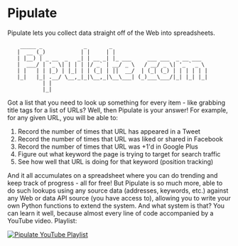 Pipulate
========

Pipulate lets you collect data straight off of the Web into spreadsheets.

        _____ _             _       _                              
       |  __ (_)           | |     | |                             
       | |__) | _ __  _   _| | __ _| |_ ___     ___ ___  _ __ ___  
       |  ___/ | '_ \| | | | |/ _` | __/ _ \   / __/ _ \| '_ ` _ \ 
       | |   | | |_) | |_| | | (_| | ||  __/  | (_| (_) | | | | | |
       |_|   |_| .__/ \__,_|_|\__,_|\__\___| (_)___\___/|_| |_| |_|
               | |                                                 
               |_|                                                 

Got a list that you need to look up something for every item - like grabbing
title tags for a list of URLs? Well, then Pipulate is your answer! For example,
for any given URL, you will be able to:

  1. Record the number of times that URL has appeared in a Tweet
  2. Record the number of times that URL was liked or shared in Facebook
  3. Record the number of times that URL was +1'd in Google Plus
  4. Figure out what keyword the page is trying to target for search traffic
  5. See how well that URL is doing for that keyword (position tracking)

And it all accumulates on a spreadsheet where you can do trending and keep
track of progress - all for free! But Pipulate is so much more, able to do such
lookups using any source data (addresses, keywords, etc.) against any Web or
data API source (you have access to), allowing you to write your own Python
functions to extend the system. And what system is that? You can learn it well,
because almost every line of code accompanied by a YouTube video. Playlist:

[![Pipulate YouTube Playlist](http://img.youtube.com/vi/PLy-AlqZFg6G8tBTB6FFN68mryG4JlCaf-/0.jpg)](//www.youtube.com/embed/videoseries?list=PLy-AlqZFg6G8tBTB6FFN68mryG4JlCaf-)

